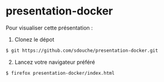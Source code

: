 presentation-docker
===================

Pour visualiser cette présentation :

1. Clonez le dépot

```bash
$ git https://github.com/sdouche/presentation-docker.git
```

2. Lancez votre navigateur préféré

```bash
$ firefox presentation-docker/index.html
```
